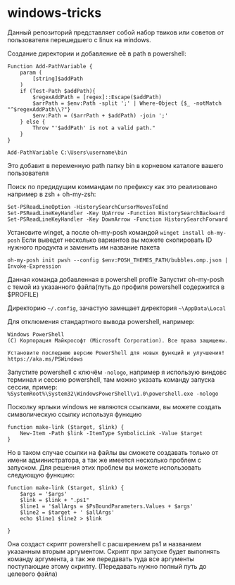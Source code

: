 # windows-tricks

Данный репозиторий представляет собой набор твиков или советов от пользователя перешедшего с linux на windows.

Создание директории и добавление её в path в powershell:
```
Function Add-PathVariable {
    param (
        [string]$addPath
    )
    if (Test-Path $addPath){
        $regexAddPath = [regex]::Escape($addPath)
        $arrPath = $env:Path -split ';' | Where-Object {$_ -notMatch 
"^$regexAddPath\\?"}
        $env:Path = ($arrPath + $addPath) -join ';'
    } else {
        Throw "'$addPath' is not a valid path."
    }
}

Add-PathVariable C:\Users\username\bin
```
Это добавит в переменную path папку bin в корневом каталоге вашего пользователя

Поиск по предидущим коммандам по префиксу как это реализовано например в zsh + oh-my-zsh:
```
Set-PSReadLineOption -HistorySearchCursorMovesToEnd
Set-PSReadLineKeyHandler -Key UpArrow -Function HistorySearchBackward
Set-PSReadLineKeyHandler -Key DownArrow -Function HistorySearchForward
```

Установите winget, а после oh-my-posh командой `winget install oh-my-posh` Если выведет несколько вариантов вы можете скопировать ID нужного продукта и заменить им название пакета

`oh-my-posh init pwsh --config $env:POSH_THEMES_PATH/bubbles.omp.json | Invoke-Expression`

Данная команда добавленная в powershell profile Запустит oh-my-posh с темой из указанного файла(путь до профиля powershell содержится в $PROFILE)

Директорию `~/.config`, зачастую замещает директория `~\AppData\Local`

Для отклюмения стандартного вывода powershell, например:
```
Windows PowerShell
(C) Корпорация Майкрософт (Microsoft Corporation). Все права защищены.

Установите последнюю версию PowerShell для новых функций и улучшения! https://aka.ms/PSWindows
```
Запустите powershell с ключём `-nologo`, например я использую виндовс терминал и сессию powershell, там можно указать команду запуска сессии, пример: `%SystemRoot%\System32\WindowsPowerShell\v1.0\powershell.exe -nologo`

Посколку ярлыки windows не являются ссылками, вы можете создать символическую ссылку используя функцию
```
function make-link ($target, $link) {
    New-Item -Path $link -ItemType SymbolicLink -Value $target
}
```
Но в таком случае ссылки на файлы вы сможете создавать только от имени администратора, а так же имеется несколько проблем с запуском. Для решения этих проблем вы можете использовать следующую функцию:
```
function make-link ($target, $link) {
	$args = '$args'
	$link = $link + ".ps1"
	$line1 = '$allArgs = $PsBoundParameters.Values + $args'
	$line2 = $target + ' $allArgs'
	echo $line1 $line2 > $link

}
```
Она создаст скрипт powershell с расширением ps1 и названием указанным вторым аргументом. Скрипт при запуске будет выполнять команду аргумента, а так же передавать туда все аргументы поступающие этому скрипту. (Передавать нужно полный путь до целевого файла)
